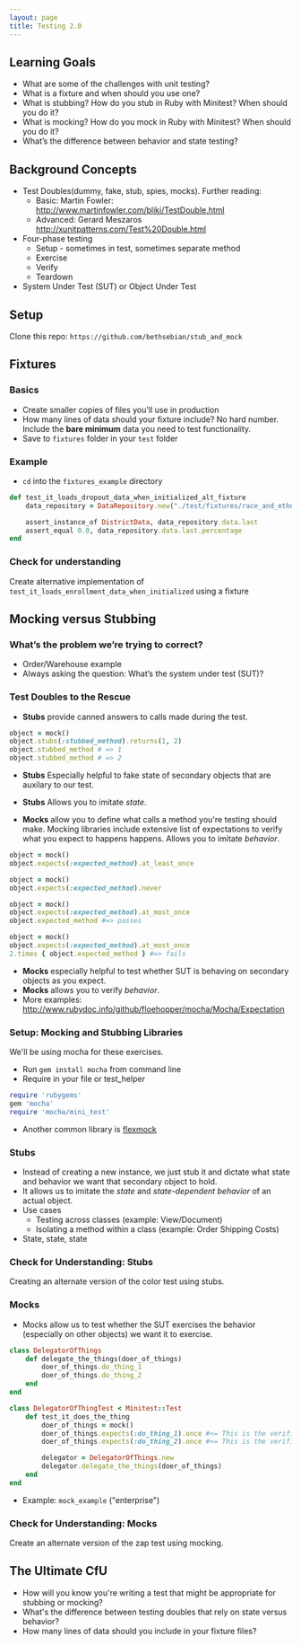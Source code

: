 ```yaml
---
layout: page
title: Testing 2.0
---
```


## Learning Goals
* What are some of the challenges with unit testing?
* What is a fixture and when should you use one?
* What is stubbing? How do you stub in Ruby with Minitest? When should you do it?
* What is mocking? How do you mock in Ruby with Minitest? When should you do it?
* What’s the difference between behavior and state testing?

## Background Concepts
* Test Doubles(dummy, fake, stub, spies, mocks). Further reading:
  - Basic: Martin Fowler: http://www.martinfowler.com/bliki/TestDouble.html
  - Advanced: Gerard Meszaros http://xunitpatterns.com/Test%20Double.html
* Four-phase testing
	* Setup - sometimes in test, sometimes separate method
	* Exercise
	* Verify
	* Teardown
* System Under Test (SUT) or Object Under Test

## Setup
Clone this repo: `https://github.com/bethsebian/stub_and_mock`

## Fixtures
### Basics
* Create smaller copies of files you'll use in production
* How many lines of data should your fixture include? No hard number. Include the **bare minimum** data you need to test functionality.
* Save to `fixtures` folder in your `test` folder

### Example
* `cd` into the `fixtures_example` directory

```ruby
def test_it_loads_dropout_data_when_initialized_alt_fixture
    data_repository = DataRepository.new("./test/fixtures/race_and_ethnicity_dropout_rates.csv")

    assert_instance_of DistrictData, data_repository.data.last
    assert_equal 0.0, data_repository.data.last.percentage
end
```

### Check for understanding
Create alternative implementation of `test_it_loads_enrollment_data_when_initialized` using a fixture

## Mocking versus Stubbing

### What’s the problem we’re trying to correct?
  * Order/Warehouse example
  * Always asking the question: What’s the system under test (SUT)?

### Test Doubles to the Rescue
* **Stubs** provide canned answers to calls made during the test.
```ruby
object = mock()
object.stubs(:stubbed_method).returns(1, 2)
object.stubbed_method # => 1
object.stubbed_method # => 2
```
* **Stubs** Especially helpful to fake state of secondary objects that are auxilary to our test.
* **Stubs** Allows you to imitate _state_.

* **Mocks** allow you to define what calls a method you're testing should make. Mocking libraries include extensive list of expectations to verify what you expect to happens happens. Allows you to imitate _behavior_.
```ruby
object = mock()
object.expects(:expected_method).at_least_once

object = mock()
object.expects(:expected_method).never

object = mock()
object.expects(:expected_method).at_most_once
object.expected_method #=> passes

object = mock()
object.expects(:expected_method).at_most_once
2.times { object.expected_method } #=> fails
```
* **Mocks** especially helpful to test whether SUT is behaving on secondary objects as you expect.
* **Mocks** allows you to verify _behavior_.
* More examples: http://www.rubydoc.info/github/floehopper/mocha/Mocha/Expectation

### Setup: Mocking and Stubbing Libraries
We'll be using mocha for these exercises.
  * Run `gem install mocha` from command line
  * Require in your file or test_helper
```ruby
require 'rubygems'
gem 'mocha'
require 'mocha/mini_test'
```
* Another common library is [flexmock](https://github.com/jimweirich/flexmock)

### Stubs
* Instead of creating a new instance, we just stub it and dictate what state and behavior we want that secondary object to hold.
* It allows us to imitate the _state_ and _state-dependent behavior_ of an actual object.
* Use cases
  * Testing across classes (example: View/Document)
  * Isolating a method within a class (example: Order Shipping Costs)
* State, state, state

### Check for Understanding: Stubs
Creating an alternate version of the color test using stubs.

### Mocks
* Mocks allow us to test whether the SUT exercises the behavior (especially on other objects) we want it to exercise.
```ruby
class DelegatorOfThings
	def delegate_the_things(doer_of_things)
		doer_of_things.do_thing_1
		doer_of_things.do_thing_2
	end
end

class DelegatorOfThingTest < Minitest::Test
	def test_it_does_the_thing
		doer_of_things = mock()
		doer_of_things.expects(:do_thing_1).once #<= This is the verification/expectation. It will _pass_ or _fail_
		doer_of_things.expects(:do_thing_2).once #<= This is the verification/expectation. It will _pass_ or _fail_

		delegator = DelegatorOfThings.new
		delegator.delegate_the_things(doer_of_things)
	end
end
```
* Example: `mock_example` ("enterprise")

### Check for Understanding: Mocks
Create an alternate version of the zap test using mocking.

## The Ultimate CfU
* How will you know you're writing a test that might be appropriate for stubbing or mocking?
* What's the difference between testing doubles that rely on state versus behavior?
* How many lines of data should you include in your fixture files?
